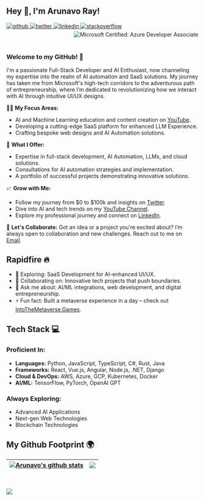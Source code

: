 ## Hey 👋, I'm Arunavo Ray!  

<a href="https://github.com/arunavo4" target="_blank">
<img src=https://img.shields.io/badge/github-%2324292e.svg?&style=for-the-badge&logo=github&logoColor=white alt=github style="margin-bottom: 5px;" />
</a>
<a href="https://twitter.com/ArunavoRay" target="_blank">
<img src=https://img.shields.io/badge/twitter-%2300acee.svg?&style=for-the-badge&logo=twitter&logoColor=white alt=twitter style="margin-bottom: 5px;" />
</a>
<a href="https://linkedin.com/in/arunavo-ray" target="_blank">
<img src=https://img.shields.io/badge/linkedin-%231E77B5.svg?&style=for-the-badge&logo=linkedin&logoColor=white alt=linkedin style="margin-bottom: 5px;" />
</a>
<a href="https://www.canva.com/design/DAFFRrcAdSc/BMgqaelmABvBwFWddMCRBg/view?utm_content=DAFFRrcAdSc&utm_campaign=designshare&utm_medium=link&utm_source=viewer" target="_blank">
<img src=https://img.shields.io/badge/Resume-%2300C4CC.svg?&style=for-the-badge&logo=canva&logoColor=white alt=stackoverflow style="margin-bottom: 5px;" />
</a>

<a href="https://www.credly.com/badges/d627265a-de22-4e38-b66e-22c5a3c279ab/public_url" target="_blank">
<img align="right" src=https://images.credly.com/size/110x110/images/63316b60-f62d-4e51-aacc-c23cb850089c/azure-developer-associate-600x600.png alt="Microsoft Certified: Azure Developer Associate" style="float: right;margin-bottom: 5px;" />
</a> 
<br>
<br>
<br>

### Welcome to my GitHub! 🚀

I'm a passionate Full-Stack Developer and AI Enthusiast, now channeling my expertise into the realm of AI automation and SaaS solutions. My journey has taken me from Microsoft's high-tech corridors to the adventurous path of entrepreneurship, where I’m dedicated to revolutionizing how we interact with AI through intuitive UI/UX designs.

👨‍💻 **My Focus Areas:**
- AI and Machine Learning education and content creation on [YouTube](#).
- Developing a cutting-edge SaaS platform for enhanced LLM Experience.
- Crafting bespoke web designs and AI Automation solutions.

💼 **What I Offer:**
- Expertise in full-stack development, AI Automation, LLMs, and cloud solutions.
- Consultations for AI automation strategies and implementation.
- A portfolio of successful projects demonstrating innovative solutions.

📈 **Grow with Me:**
- Follow my journey from $0 to $100k and insights on [Twitter](https://twitter.com/ArunavoRay).
- Dive into AI and tech trends on my [YouTube Channel](#).
- Explore my professional journey and connect on [LinkedIn](https://linkedin.com/in/arunavo-ray).

📧 **Let's Collaborate:**
Got an idea or a project you're excited about? I’m always open to collaboration and new challenges. Reach out to me on [Email](mailto:developer@arunavoray.dev).

## Rapidfire 🔥

- 🔭 Exploring: SaaS Development for AI-enhanced UI/UX.
- 👯 Collaborating on: Innovative tech projects that push boundaries.
- 💬 Ask me about: AI/ML integrations, web development, and digital entrepreneurship.
- ⚡ Fun fact: Built a metaverse experience in a day – check out [IntoTheMetaverse.Games](https://into-the-metaverse.vercel.app).

## Tech Stack 💻

### Proficient In:
- **Languages:** Python, JavaScript, TypeScript, C#, Rust, Java
- **Frameworks:** React, Vue.js, Angular, Node.js, .NET, Django
- **Cloud & DevOps:** AWS, Azure, GCP, Kubernetes, Docker
- **AI/ML:** TensorFlow, PyTorch, OpenAI GPT

### Always Exploring:
- Advanced AI Applications
- Next-gen Web Technologies
- Blockchain Technologies

## My Github Footprint 🌍
| <a href="https://github.com/arunavo4"><img align="center" src="https://github-readme-stats.vercel.app/api?username=arunavo4&show_icons=true&include_all_commits=true&hide_border=true" alt="Arunavo's github stats" /></a> | <a href="https://github.com/arunavo4"><img align="center" src="https://github-readme-stats.vercel.app/api/top-langs/?username=arunavo4&layout=compact&hide_border=true" /></a> |
| ------------- | ------------- |

<br/>  

[![](https://visitcount.itsvg.in/api?id=arunavo4&color=12&icon=2)](https://visitcount.itsvg.in)
